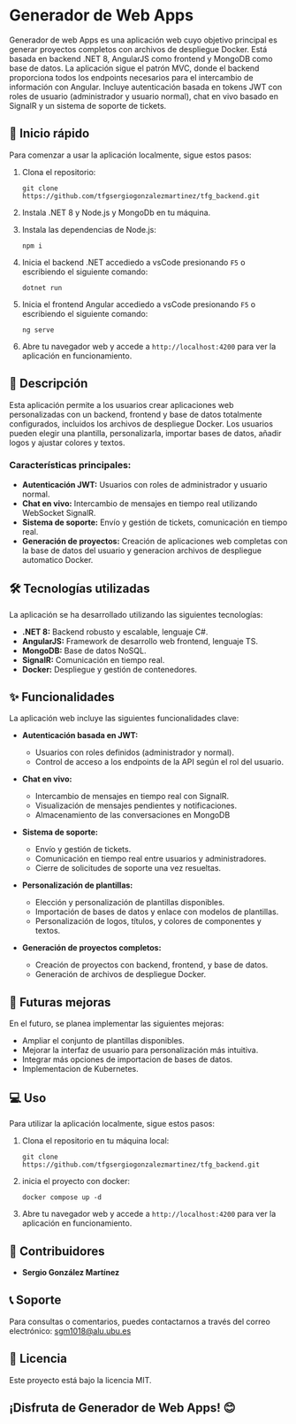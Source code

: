 Generador de Web Apps
=====================

Generador de web Apps es una aplicación web cuyo objetivo principal es generar proyectos completos con archivos de despliegue Docker. Está basada en backend .NET 8, AngularJS como frontend y MongoDB como base de datos. La aplicación sigue el patrón MVC, donde el backend proporciona todos los endpoints necesarios para el intercambio de información con Angular. Incluye autenticación basada en tokens JWT con roles de usuario (administrador y usuario normal), chat en vivo basado en SignalR y un sistema de soporte de tickets.

🚀 Inicio rápido
----------------

Para comenzar a usar la aplicación localmente, sigue estos pasos:

1.  Clona el repositorio:

    `git clone https://github.com/tfgsergiogonzalezmartinez/tfg_backend.git`

2.  Instala .NET 8 y Node.js y MongoDb en tu máquina.
3.  Instala las dependencias de Node.js:

    `npm i`
4.  Inicia el backend .NET accediedo a vsCode presionando `F5` o escribiendo el siguiente comando:

    `dotnet run`

6.  Inicia el frontend Angular accediedo a vsCode presionando `F5` o escribiendo el siguiente comando:

    `ng serve`

7.  Abre tu navegador web y accede a `http://localhost:4200` para ver la aplicación en funcionamiento.

📖 Descripción
--------------

Esta aplicación permite a los usuarios crear aplicaciones web personalizadas con un backend, frontend y base de datos totalmente configurados, incluidos los archivos de despliegue Docker. Los usuarios pueden elegir una plantilla, personalizarla, importar bases de datos, añadir logos y ajustar colores y textos.

### Características principales:

-   **Autenticación JWT:** Usuarios con roles de administrador y usuario normal.
-   **Chat en vivo:** Intercambio de mensajes en tiempo real utilizando WebSocket SignalR.
-   **Sistema de soporte:** Envío y gestión de tickets, comunicación en tiempo real.
-   **Generación de proyectos:** Creación de aplicaciones web completas con la base de datos del usuario y generacion archivos de despliegue automatico Docker.

🛠️ Tecnologías utilizadas
--------------------------

La aplicación se ha desarrollado utilizando las siguientes tecnologías:

-   **.NET 8:** Backend robusto y escalable, lenguaje C#.
-   **AngularJS:** Framework de desarrollo web frontend, lenguaje TS.
-   **MongoDB:** Base de datos NoSQL.
-   **SignalR:** Comunicación en tiempo real.
-   **Docker:** Despliegue y gestión de contenedores.

✨ Funcionalidades
-----------------

La aplicación web incluye las siguientes funcionalidades clave:

-   **Autenticación basada en JWT:**

    -   Usuarios con roles definidos (administrador y normal).
    -   Control de acceso a los endpoints de la API según el rol del usuario.
-   **Chat en vivo:**

    -   Intercambio de mensajes en tiempo real con SignalR.
    -   Visualización de mensajes pendientes y notificaciones.
    -   Almacenamiento de las conversaciones en MongoDB
-   **Sistema de soporte:**

    -   Envío y gestión de tickets.
    -   Comunicación en tiempo real entre usuarios y administradores.
    -   Cierre de solicitudes de soporte una vez resueltas.
-   **Personalización de plantillas:**

    -   Elección y personalización de plantillas disponibles.
    -   Importación de bases de datos y enlace con modelos de plantillas.
    -   Personalización de logos, títulos, y colores de componentes y textos.
-   **Generación de proyectos completos:**

    -   Creación de proyectos con backend, frontend, y base de datos.
    -   Generación de archivos de despliegue Docker.

🚧 Futuras mejoras
------------------

En el futuro, se planea implementar las siguientes mejoras:

-   Ampliar el conjunto de plantillas disponibles.
-   Mejorar la interfaz de usuario para personalización más intuitiva.
-   Integrar más opciones de importacion de bases de datos.
-   Implementacion de Kubernetes.

💻 Uso
------

Para utilizar la aplicación localmente, sigue estos pasos:

1. Clona el repositorio en tu máquina local:

     
     `git clone https://github.com/tfgsergiogonzalezmartinez/tfg_backend.git`

2. inicia el proyecto con docker:

     `docker compose up -d`

3. Abre tu navegador web y accede a `http://localhost:4200` para ver la aplicación en funcionamiento.
 


🤝 Contribuidores
-----------------

-   **Sergio González Martínez**

📞 Soporte
----------

Para consultas o comentarios, puedes contactarnos a través del correo electrónico: sgm1018@alu.ubu.es

📄 Licencia
-----------

Este proyecto está bajo la licencia MIT.

¡Disfruta de Generador de Web Apps! 😊
--------------------------------------
